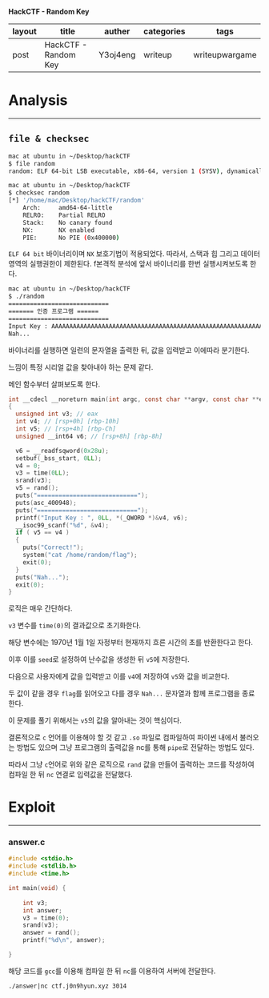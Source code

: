 **HackCTF - Random Key**

| layout | title                         | auther   | categories | tags           |
| ------ | ----------------------------- | -------- | ---------- | -------------- |
| post   | HackCTF - Random Key | Y3oj4eng | writeup    | writeupwargame |

# Analysis
---

## `file & checksec`
```bash
mac at ubuntu in ~/Desktop/hackCTF
$ file random 
random: ELF 64-bit LSB executable, x86-64, version 1 (SYSV), dynamically linked, interpreter /lib64/l, for GNU/Linux 2.6.32, BuildID[sha1]=450986f67ff81eb7b09287fc517c25f9ba89bac6, not stripped

mac at ubuntu in ~/Desktop/hackCTF
$ checksec random 
[*] '/home/mac/Desktop/hackCTF/random'
    Arch:     amd64-64-little
    RELRO:    Partial RELRO
    Stack:    No canary found
    NX:       NX enabled
    PIE:      No PIE (0x400000)
```

`ELF 64 bit` 바이너리이며 `NX` 보호기법이 적용되었다.
따라서, 스택과 힙 그리고 데이터 영역의 실행권한이 제한된다.
f본격적 분석에 앞서 바이너리를 한번 실행시켜보도록 한다.

```bash
mac at ubuntu in ~/Desktop/hackCTF
$ ./random 
============================
======= 인증 프로그램 ======
============================
Input Key : AAAAAAAAAAAAAAAAAAAAAAAAAAAAAAAAAAAAAAAAAAAAAAAAAAAAAAAAAAAAAAAAAAAAAAAAAAAAAAAA
Nah...

```
바이너리를 실행하면 일련의 문자열을 출력한 뒤, 값을 입력받고 이에따라 분기한다.

느낌이 특정 시리얼 값을 찾아내야 하는 문제 같다.

메인 함수부터 살펴보도록 한다.

```c
int __cdecl __noreturn main(int argc, const char **argv, const char **envp)
{
  unsigned int v3; // eax
  int v4; // [rsp+0h] [rbp-10h]
  int v5; // [rsp+4h] [rbp-Ch]
  unsigned __int64 v6; // [rsp+8h] [rbp-8h]

  v6 = __readfsqword(0x28u);
  setbuf(_bss_start, 0LL);
  v4 = 0;
  v3 = time(0LL);
  srand(v3);
  v5 = rand();
  puts("============================");
  puts(asc_400948);
  puts("============================");
  printf("Input Key : ", 0LL, *(_QWORD *)&v4, v6);
  __isoc99_scanf("%d", &v4);
  if ( v5 == v4 )
  {
    puts("Correct!");
    system("cat /home/random/flag");
    exit(0);
  }
  puts("Nah...");
  exit(0);
}
```

로직은 매우 간단하다.

`v3` 변수를 `time(0)`의 결과값으로 초기화한다.

해당 변수에는 1970년 1월 1일 자정부터 현재까지 흐른 시간의 초를 반환한다고 한다.

이후 이를 `seed`로 설정하여 난수값을 생성한 뒤 `v5`에 저장한다.

다음으로 사용자에게 값을 입력받고 이를 `v4`에 저장하여 `v5`와 값을 비교한다.

두 값이 같을 경우 `flag`를 읽어오고 다를 경우 `Nah...` 문자열과 함께 프로그램을 종료한다.

이 문제를 풀기 위해서는 `v5`의 값을 알아내는 것이 핵심이다.

결론적으로 `c` 언어를 이용해야 할 것 같고 `.so` 파일로 컴파일하여 파이썬 내에서 불러오는 방법도 있으며 그냥 프로그램의 출력값을 nc를 통해 `pipe`로 전달하는 방법도 있다.

따라서 그냥 `c`언어로 위와 같은 로직으로 `rand` 값을 만들어 출력하는 코드를 작성하여 컴파일 한 뒤 `nc` 연결로 입력값을 전달했다.



# Exploit
---

### answer.c
```c
#include <stdio.h>
#include <stdlib.h>
#include <time.h>

int main(void) {
    
    int v3;
    int answer;
    v3 = time(0);
    srand(v3);
    answer = rand();
    printf("%d\n", answer);

}
```

해당 코드를 `gcc`를 이용해 컴파일 한 뒤 `nc`를 이용하여 서버에 전달한다.

`./answer|nc ctf.j0n9hyun.xyz 3014`


